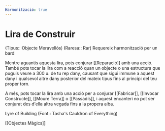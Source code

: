 ```yaml
---
Harmonització: true
---
```

# Lira de Construir

(Tipus:: Objecte Meravellós) (Raresa:: Rar) 
Requereix harmonització per un bard

Mentre aguantis aquesta lira, pots conjurar [[Reparació]] amb una acció. També pots tocar la lira com a reacció quan un objecte o una estructura que puguis veure a 300 u. de tu rep dany, causant que sigui immune a aquest dany i qualsevol altre dany posterior del mateix tipus fins al principi del teu proper torn.

A més, pots tocar la lira amb una acció per a conjurar [[Fabricar]], [[Invocar Constructe]], [[Moure Terra]] o [[Passadís]], i aquest encanteri no pot ser conjurat des d'ella altra vegada fins a la propera alba.

Lyre of Building (Font:: Tasha's Cauldron of Everything)

[[Objectes Màgics]]